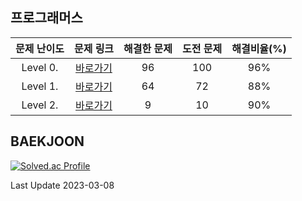 ## 프로그래머스

| 문제 난이도 | 문제 링크 | 해결한 문제 | 도전 문제 | 해결비율(%) |
| :--: |:--: |:--: |:--: |:--: |
|Level 0.|[바로가기](https://github.com/kangsh9107/CodingTest-Study/blob/main/CodingTest-Java/Level0.md)|96|100|96%|
|Level 1.|[바로가기](https://github.com/kangsh9107/CodingTest-Study/blob/main/CodingTest-Java/Level1.md)|64|72|88%|
|Level 2.|[바로가기](https://github.com/kangsh9107/CodingTest-Study/blob/main/CodingTest-Java/Level2.md)|9|10|90%|

## BAEKJOON

[![Solved.ac Profile](http://mazassumnida.wtf/api/generate_badge?boj=lushhush)](https://solved.ac/lushhush)

Last Update 2023-03-08